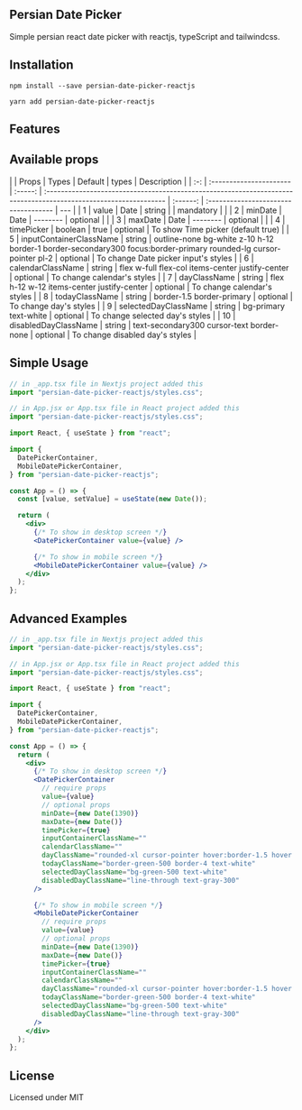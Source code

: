 ## Persian Date Picker

Simple persian react date picker with reactjs, typeScript and tailwindcss.

## Installation

```
npm install --save persian-date-picker-reactjs

yarn add persian-date-picker-reactjs

```

## Features

## Available props

|     | Props                   |  Types  | Default                                                                                                          |  types   | Description                          |
| :-: | :---------------------- | :-----: | :--------------------------------------------------------------------------------------------------------------- | :------: | :----------------------------------- | --- |
|  1  | value                   |  Date   | string                                                                                                           |          | mandatory                            |     |
|  2  | minDate                 |  Date   | --------                                                                                                         | optional |                                      |
|  3  | maxDate                 |  Date   | --------                                                                                                         | optional |                                      |
|  4  | timePicker              | boolean | true                                                                                                             | optional | To show Time picker (default true)   |
|  5  | inputContainerClassName | string  | outline-none bg-white z-10 h-12 border-1 border-secondary300 focus:border-primary rounded-lg cursor-pointer pl-2 | optional | To change Date picker input's styles |
|  6  | calendarClassName       | string  | flex w-full flex-col items-center justify-center                                                                 | optional | To change calendar's styles          |
|  7  | dayClassName            | string  | flex h-12 w-12 items-center justify-center                                                                       | optional | To change calendar's styles          |
|  8  | todayClassName          | string  | border-1.5 border-primary                                                                                        | optional | To change day's styles               |
|  9  | selectedDayClassName    | string  | bg-primary text-white                                                                                            | optional | To change selected day's styles      |
| 10  | disabledDayClassName    | string  | text-secondary300 cursor-text border-none                                                                        | optional | To change disabled day's styles      |

## Simple Usage

```jsx
// in _app.tsx file in Nextjs project added this
import "persian-date-picker-reactjs/styles.css";

// in App.jsx or App.tsx file in React project added this
import "persian-date-picker-reactjs/styles.css";
```

```jsx
import React, { useState } from "react";

import {
  DatePickerContainer,
  MobileDatePickerContainer,
} from "persian-date-picker-reactjs";

const App = () => {
  const [value, setValue] = useState(new Date());

  return (
    <div>
      {/* To show in desktop screen */}
      <DatePickerContainer value={value} />

      {/* To show in mobile screen */}
      <MobileDatePickerContainer value={value} />
    </div>
  );
};
```

## Advanced Examples

```jsx
// in _app.tsx file in Nextjs project added this
import "persian-date-picker-reactjs/styles.css";

// in App.jsx or App.tsx file in React project added this
import "persian-date-picker-reactjs/styles.css";
```

```jsx
import React, { useState } from "react";

import {
  DatePickerContainer,
  MobileDatePickerContainer,
} from "persian-date-picker-reactjs";

const App = () => {
  return (
    <div>
      {/* To show in desktop screen */}
      <DatePickerContainer
        // require props
        value={value}
        // optional props
        minDate={new Date(1390)}
        maxDate={new Date()}
        timePicker={true}
        inputContainerClassName=""
        calendarClassName=""
        dayClassName="rounded-xl cursor-pointer hover:border-1.5 hover:border-green-500"
        todayClassName="border-green-500 border-4 text-white"
        selectedDayClassName="bg-green-500 text-white"
        disabledDayClassName="line-through text-gray-300"
      />

      {/* To show in mobile screen */}
      <MobileDatePickerContainer
        // require props
        value={value}
        // optional props
        minDate={new Date(1390)}
        maxDate={new Date()}
        timePicker={true}
        inputContainerClassName=""
        calendarClassName=""
        dayClassName="rounded-xl cursor-pointer hover:border-1.5 hover:border-green-500"
        todayClassName="border-green-500 border-4 text-white"
        selectedDayClassName="bg-green-500 text-white"
        disabledDayClassName="line-through text-gray-300"
      />
    </div>
  );
};
```

## License

Licensed under MIT
